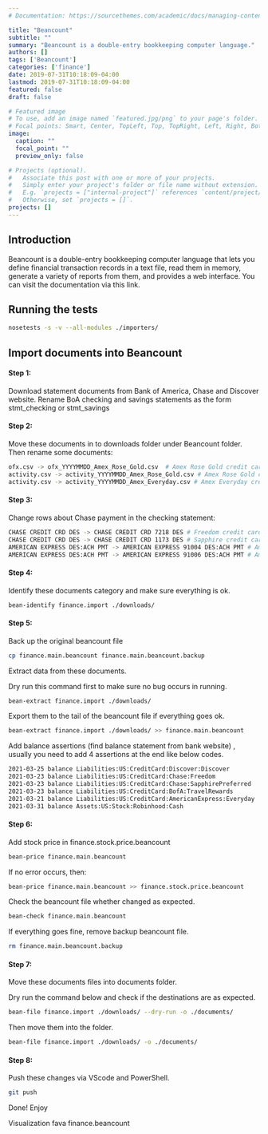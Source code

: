 ```yaml
---
# Documentation: https://sourcethemes.com/academic/docs/managing-content/

title: "Beancount"
subtitle: ""
summary: "Beancount is a double-entry bookkeeping computer language."
authors: []
tags: ['Beancount']
categories: ['finance']
date: 2019-07-31T10:18:09-04:00
lastmod: 2019-07-31T10:18:09-04:00
featured: false
draft: false

# Featured image
# To use, add an image named `featured.jpg/png` to your page's folder.
# Focal points: Smart, Center, TopLeft, Top, TopRight, Left, Right, BottomLeft, Bottom, BottomRight.
image:
  caption: ""
  focal_point: ""
  preview_only: false

# Projects (optional).
#   Associate this post with one or more of your projects.
#   Simply enter your project's folder or file name without extension.
#   E.g. `projects = ["internal-project"]` references `content/project/deep-learning/index.md`.
#   Otherwise, set `projects = []`.
projects: []
---
```


## Introduction
Beancount is a double-entry bookkeeping computer language that lets you define financial transaction records in a text file, read them in memory, generate a variety of reports from them, and provides a web interface. You can visit the documentation via this link.

## Running the tests

```bash
nosetests -s -v --all-modules ./importers/
```

## Import documents into Beancount

#### Step 1:

Download statement documents from Bank of America, Chase and Discover website. Rename BoA checking and savings statements as the form stmt_checking or stmt_savings

#### Step 2:

Move these documents in to downloads folder under Beancount folder. Then rename some documents:

```bash
ofx.csv -> ofx_YYYYMMDD_Amex_Rose_Gold.csv  # Amex Rose Gold credit card rename rule
activity.csv -> activity_YYYYMMDD_Amex_Rose_Gold.csv # Amex Rose Gold credit card rename rule
activity.csv -> activity_YYYYMMDD_Amex_Everyday.csv # Amex Everyday credit card rename rule
```

#### Step 3:

Change rows about Chase payment in the checking statement:

```bash
CHASE CREDIT CRD DES -> CHASE CREDIT CRD 7218 DES # Freedom credit card
CHASE CREDIT CRD DES -> CHASE CREDIT CRD 1173 DES # Sapphire credit card
AMERICAN EXPRESS DES:ACH PMT -> AMERICAN EXPRESS 91004 DES:ACH PMT # Amex Rose Gold credit card
AMERICAN EXPRESS DES:ACH PMT -> AMERICAN EXPRESS 91006 DES:ACH PMT # Amex Everyday credit card
``` 

#### Step 4:

Identify these documents category and make sure everything is ok.

```bash
bean-identify finance.import ./downloads/
```

#### Step 5:

Back up the original beancount file

``` bash
cp finance.main.beancount finance.main.beancount.backup
```

Extract data from these documents.

Dry run this command first to make sure no bug occurs in running.

``` bash
bean-extract finance.import ./downloads/
```

Export them to the tail of the beancount file if everything goes ok.

```bash
bean-extract finance.import ./downloads/ >> finance.main.beancount
```

Add balance assertions (find balance statement from bank website) , usually you need to add 4 assertions at the end like below codes.

``` bash
2021-03-25 balance Liabilities:US:CreditCard:Discover:Discover             0.00    USD
2021-03-23 balance Liabilities:US:CreditCard:Chase:Freedom                -1.99    USD
2021-03-23 balance Liabilities:US:CreditCard:Chase:SapphirePreferred      -1.99    USD
2021-03-23 balance Liabilities:US:CreditCard:BofA:TravelRewards            0.00    USD
2021-03-21 balance Liabilities:US:CreditCard:AmericanExpress:Everyday      0.00    USD
2021-03-31 balance Assets:US:Stock:Robinhood:Cash                        523.34    USD
```

[comment]: # (2021-03-23 balance Liabilities:US:CreditCard:BofA:CashRewards            -160.93   USD)

#### Step 6:

Add stock price in finance.stock.price.beancount

```bash
bean-price finance.main.beancount
```

If no error occurs, then:

``` bash
bean-price finance.main.beancount >> finance.stock.price.beancount
```

Check the beancount file whether changed as expected.

``` bash
bean-check finance.main.beancount
```

If everything goes fine, remove backup beancount file.

``` bash
rm finance.main.beancount.backup
```

#### Step 7:
Move these documents files into documents folder.

Dry run the command below and check if the destinations are as expected.

```bash
bean-file finance.import ./downloads/ --dry-run -o ./documents/
```

Then move them into the folder.

```bash
bean-file finance.import ./downloads/ -o ./documents/
```

#### Step 8:
Push these changes via VScode and PowerShell.

```bash
git push
```

Done! Enjoy

Visualization
fava finance.beancount
